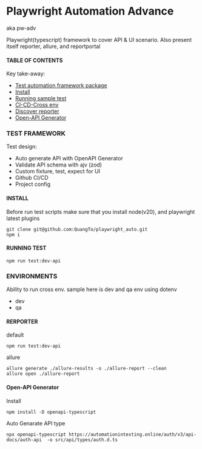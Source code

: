 # Playwright Automation Advance

aka pw-adv

Playwright(typescript) framework to cover API & UI scenario. Also present itself reporter, allure, and reportportal

#### TABLE OF CONTENTS

Key take-away:

- [Test automation framework package](#test-framework)
- [Install](#install)
- [Running sample test](#running-test)
- [CI-CD-Cross env](#environments)
- [Discover reporter](#rerporter)
- [Open-API Generator](#open-api-generator)

### TEST FRAMEWORK

Test design:

- Auto generate API with OpenAPI Generator
- Validate API schema with ajv (zod)
- Custom fixture, test, expect for UI
- Github CI/CD
- Project config

#### INSTALL

Before run test scripts make sure that you install node(v20), and playwright latest plugins

```
git clone git@github.com:QuangTo/playwright_auto.git
npm i
```

#### RUNNING TEST

```
npm run test:dev-api
```

### ENVIRONMENTS

Ability to run cross env. sample here is dev and qa env using dotenv <br>

- dev <br>
- qa <br>

#### RERPORTER

default

```
npm run test:dev-api
```

allure

```
allure generate ./allure-results -o ./allure-report --clean
allure open ./allure-report
```

#### Open-API Generator

Install

```
npm install -D openapi-typescript
```

Auto Genarate API type

```
npx openapi-typescript https://automationintesting.online/auth/v3/api-docs/auth-api  -o src/api/types/auth.d.ts

```
